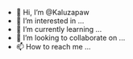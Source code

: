 - 👋 Hi, I’m @Kaluzapaw
- 👀 I’m interested in ...
- 🌱 I’m currently learning ...
- 💞️ I’m looking to collaborate on ...
- 📫 How to reach me ...

<!---
Kaluzapaw/Kaluzapaw is a ✨ special ✨ repository because its `README.md` (this file) appears on your GitHub profile.
You can click the Preview link to take a look at your changes.
--->
